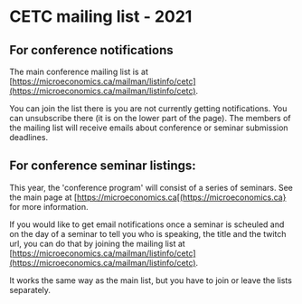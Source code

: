 # CETC mailing list - 2021

## For conference notifications

The main conference mailing list is at [https://microeconomics.ca/mailman/listinfo/cetc](https://microeconomics.ca/mailman/listinfo/cetc).

You can join the list there is you are not currently getting notifications.  You can unsubscribe there (it is on the lower part of the page).  The members of the mailing list will receive emails about conference or seminar submission deadlines.

## For conference seminar listings:

This year, the 'conference program' will consist of a series of seminars.  See the main page at [https://microeconomics.ca[(https://microeconomics.ca} for more information. 

If you would like to get email notifications once a seminar is scheuled and on the day of a seminar to tell you who is speaking, the title and the twitch url, you can do that by joining the mailing list at [https://microeconomics.ca/mailman/listinfo/cetc](https://microeconomics.ca/mailman/listinfo/cetc).

It works the same way as the main list, but you have to join or leave the lists separately.
